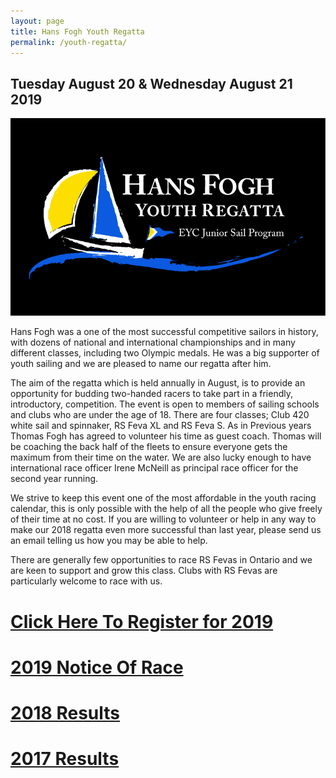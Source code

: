 ```yaml
---
layout: page
title: Hans Fogh Youth Regatta
permalink: /youth-regatta/
---
```


## Tuesday August 20 & Wednesday August 21 2019
![Regatta Banner](/assets/youth-regatta/hans-fogh-regatta-event-no-year.png)

Hans Fogh was a one of the most successful competitive sailors in history, with dozens of national and international championships and in many different classes, including two Olympic medals. He was a big supporter of youth sailing and we are pleased to name our regatta after him.

The aim of the regatta which is held annually in August,  is to provide an opportunity for budding two-handed racers to take part in a friendly, introductory, competition.  The event is open to members of sailing schools and clubs who are under the age of 18.  There are four classes; Club 420 white sail and spinnaker, RS Feva XL and RS Feva S.  As in Previous years Thomas Fogh has agreed to volunteer his time as guest coach.  Thomas will be coaching the back half of the fleets to ensure everyone gets the maximum from their time on the water.  We are also lucky enough to have international race officer Irene McNeill as principal race officer for the second year running.

We strive to keep this event one of the most affordable in the youth racing calendar, this is only possible with the help of all the people who give freely of their time at no cost.  If you are willing to volunteer or help in any way to make our 2018 regatta even more successful than last year, please send us an email telling us how you may be able to help.

There are generally few opportunities to race RS Fevas in Ontario and we are keen to support and grow this class.  Clubs with RS Fevas are particularly welcome to race with us.
# <a href="https://secure.e-registernow.com/cgi-bin/mkpayment.cgi?state=3332">Click Here To Register for 2019</a>
# <a href="/assets/youth-regatta/hans-fogh-nor-2019.pdf">2019 Notice Of Race</a>

# <a href="/assets/youth-regatta/hans-fogh-results-final-2018.htm">2018 Results</a>
# <a href="/assets/youth-regatta/hans-fogh-results-final-2017.htm">2017 Results</a>






